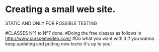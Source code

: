 # Creating a small web site.
STATIC AND ONLY FOR POSSIBLE TESTING

#CLASSES Nº1 to Nº7 done.
#Doing the free classes as follows in http://www.cursoemvideo.com/
#Do what you want with it if you wanna keep updating and putting new techs it's up to you!
